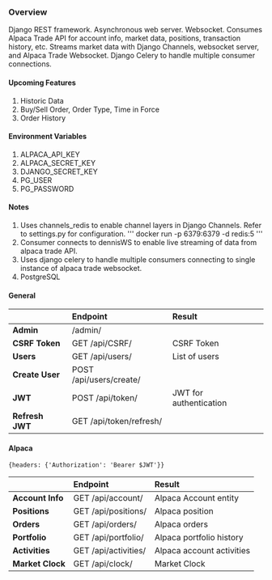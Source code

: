 ### Overview
Django REST framework. Asynchronous web server. Websocket.
Consumes Alpaca Trade API for account info, market data, positions, transaction history, etc.
Streams market data with Django Channels, websocket server, and Alpaca Trade Websocket.
Django Celery to handle multiple consumer connections.

#### Upcoming Features
1. Historic Data
2. Buy/Sell Order, Order Type, Time in Force
3. Order History

#### Environment Variables
1. ALPACA_API_KEY
2. ALPACA_SECRET_KEY
3. DJANGO_SECRET_KEY
4. PG_USER
5. PG_PASSWORD

#### Notes
1. Uses channels_redis to enable channel layers in Django Channels. Refer to settings.py for configuration.
'''
docker run -p 6379:6379 -d redis:5
'''
2. Consumer connects to dennisWS to enable live streaming of data from alpaca trade API.
3. Uses django celery to handle multiple consumers connecting to single instance of alpaca trade websocket.
4. PostgreSQL

#### General
|                   | Endpoint                    | Result                     |
|:------------------|:----------------------------|:---------------------------|
|**Admin**          | /admin/                     |                            |
|**CSRF Token**     | GET /api/CSRF/              | CSRF Token                 |
|**Users**          | GET /api/users/             | List of users              |
|**Create User**    | POST /api/users/create/     |                            |
|**JWT**            | POST /api/token/            | JWT for authentication     |
|**Refresh JWT**    | GET /api/token/refresh/     |                            |


#### Alpaca
	{headers: {'Authorization': 'Bearer $JWT'}}
|                   | Endpoint             | Result                     |
|:------------------|:---------------------|:---------------------------|
|**Account Info**   | GET /api/account/    | Alpaca Account entity      |
|**Positions**      | GET /api/positions/  | Alpaca position            |
|**Orders**         | GET /api/orders/     | Alpaca orders              |
|**Portfolio**      | GET /api/portfolio/  | Alpaca portfolio history   |
|**Activities**     | GET /api/activities/ | Alpaca account activities  |
|**Market Clock**   | GET /api/clock/      | Market Clock               |